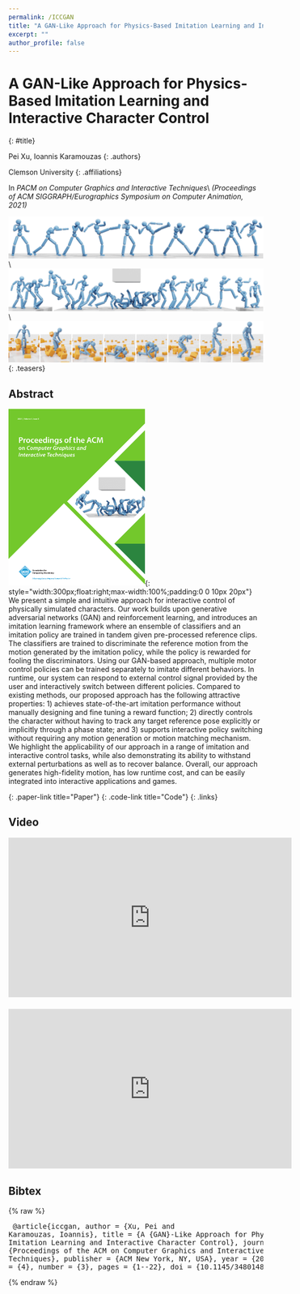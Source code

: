 ```yaml
---
permalink: /ICCGAN
title: "A GAN-Like Approach for Physics-Based Imitation Learning and Interactive Character Control"
excerpt: ""
author_profile: false
--- 
```


# A GAN-Like Approach for Physics-Based Imitation Learning and Interactive Character Control
{: #title}

<span>Pei Xu</span>,
<span>Ioannis Karamouzas</span>
{: .authors}

<span>Clemson University</span>
{: .affiliations}

In _PACM on Computer Graphics and Interactive Techniques_\\
_(Proceedings of ACM SIGGRAPH/Eurographics Symposium on Computer Animation, 2021)_

![](projects/ICCGAN/teaser_fight.png)\\
![](projects/ICCGAN/teaser_jump.png)\\
![](projects/ICCGAN/teaser_recover.png)
{: .teasers}


## Abstract
![PACMCGIT Cover](projects/ICCGAN/cover.png){: style="width:300px;float:right;max-width:100%;padding:0 0 10px 20px"}
We present a simple and intuitive approach for interactive control of physically simulated characters. Our work builds upon generative adversarial networks (GAN) and reinforcement learning, and introduces an imitation learning framework where an ensemble of classifiers and an imitation policy are trained in tandem given pre-processed reference clips. The classifiers are trained to discriminate the reference motion from the motion generated by the imitation policy, while the policy is rewarded for fooling the discriminators. Using our GAN-based approach, multiple motor control policies can be trained separately to imitate different behaviors. In runtime, our system can respond to external control signal provided by the user and interactively switch between different policies. Compared to existing methods, our proposed approach has the following attractive properties: 1) achieves state-of-the-art imitation performance without manually designing and fine tuning a reward function; 2) directly controls the character without having to track any target reference pose explicitly or implicitly through a phase state; and 3) supports interactive policy switching without requiring any motion generation or motion matching mechanism. We highlight the applicability of our approach in a range of imitation and interactive control tasks, while also demonstrating its ability to withstand external perturbations as well as to recover balance. Overall, our approach generates high-fidelity motion, has low runtime cost, and can be easily integrated into interactive applications and games.

[](https://arxiv.org/abs/2105.10066"){: .paper-link title="Paper"}
[](https://github.com/xupei0610/CompositeMotion){: .code-link title="Code"}
{: .links}


## Video
<div style="max-width:560px">
<iframe width="560" height="315" src="https://www.youtube.com/embed/VHMyvDD3B_o" frameborder="0" allow="accelerometer; autoplay; clipboard-write; encrypted-media; gyroscope; picture-in-picture; web-share" allowfullscreen></iframe>
</div>
<div style="max-width:560px;margin-top:20px">
<iframe width="560" height="315" src="https://www.youtube.com/embed/vPzpCarkm74" frameborder="0" allow="accelerometer; autoplay; clipboard-write; encrypted-media; gyroscope; picture-in-picture; web-share" allowfullscreen></iframe>
</div>

## Bibtex
{% raw %}<pre class="bibtex">
@article{iccgan,
    author = {Xu, Pei and Karamouzas, Ioannis},
    title = {A {GAN}-Like Approach for Physics-Based Imitation Learning and Interactive Character Control},
    journal = {Proceedings of the ACM on Computer Graphics and Interactive Techniques},
    publisher = {ACM New York, NY, USA},
    year = {2021},
    volume = {4},
    number = {3},
    pages = {1--22},
    doi = {10.1145/3480148}
}
</pre>{% endraw %}

